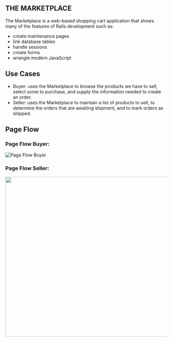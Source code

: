 THE MARKETPLACE
-----
The Marketplace is a web-based shopping cart application that shows many of the features of Rails development such as:
* create maintenance pages
* link database tables
* handle sessions
* create forms
* wrangle modern JavaScript

## Use Cases
* Buyer: uses the Marketplace to browse the products we have to sell, select some to purchase, and supply the information needed to create an order.
* Seller: uses the Marketplace to maintain a list of products to sell, to determine the orders that are awaiting shipment, and to mark orders as shipped.

## Page Flow
### Page Flow Buyer:

![Page Flow Buyer](https://github.com/francescoFH/the-marketplace/blob/main/images/pageflowbuyer.png)

### Page Flow Seller:

<img src="https://github.com/francescoFH/the-marketplace/blob/main/images/pageflowseller.png" width="550" height="500">

